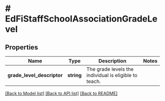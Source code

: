 # # EdFiStaffSchoolAssociationGradeLevel

## Properties

Name | Type | Description | Notes
------------ | ------------- | ------------- | -------------
**grade_level_descriptor** | **string** | The grade levels the individual is eligible to teach. |

[[Back to Model list]](../../README.md#models) [[Back to API list]](../../README.md#endpoints) [[Back to README]](../../README.md)
